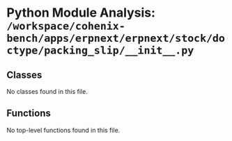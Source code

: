 # Python Module Analysis: `/workspace/cohenix-bench/apps/erpnext/erpnext/stock/doctype/packing_slip/__init__.py`

## Classes

No classes found in this file.


## Functions

No top-level functions found in this file.
